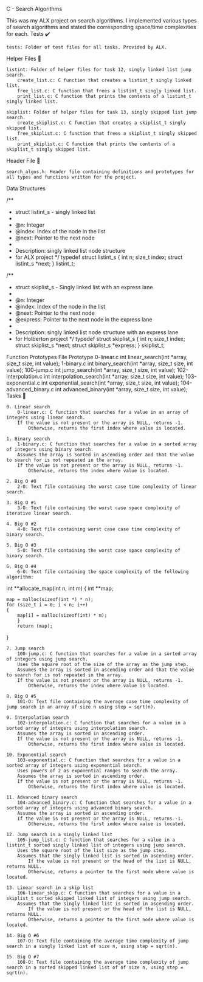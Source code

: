 C - Search Algorithms

This was my ALX project on search algorithms. I implemented various types of search algorithms and stated the corresponding space/time complexities for each.
Tests ✔️

    tests: Folder of test files for all tasks. Provided by ALX.

Helper Files 🙌

    listint: Folder of helper files for task 12, singly linked list jump search.
        create_list.c: C function that creates a listint_t singly linked list.
        free_list.c: C function that frees a listint_t singly linked list.
        print_list.c: C function that prints the contents of a listint_t singly linked list.

    skiplist: Folder of helper files for task 13, singly skipped list jump search.
        create_skiplist.c: C function that creates a skiplist_t singly skipped list.
        free_skiplist.c: C function that frees a skiplist_t singly skipped list.
        print_skiplist.c: C function that prints the contents of a skiplist_t singly skipped list.

Header File 📁

    search_algos.h: Header file containing definitions and prototypes for all types and functions written for the project.

Data Structures

/**
 * struct listint_s - singly linked list
 *
 * @n: Integer
 * @index: Index of the node in the list
 * @next: Pointer to the next node
 *
 * Description: singly linked list node structure
 * for ALX project
 */
typedef struct listint_s
{
    int n;
    size_t index;
    struct listint_s *next;
} listint_t;

/**
 * struct skiplist_s - Singly linked list with an express lane
 *
 * @n: Integer
 * @index: Index of the node in the list
 * @next: Pointer to the next node
 * @express: Pointer to the next node in the express lane
 *
 * Description: singly linked list node structure with an express lane
 * for Holberton project
 */
typedef struct skiplist_s
{
    int n;
    size_t index;
    struct skiplist_s *next;
    struct skiplist_s *express;
} skiplist_t;

Function Prototypes
File 	Prototype
0-linear.c 	int linear_search(int *array, size_t size, int value);
1-binary.c 	int binary_search(int *array, size_t size, int value);
100-jump.c 	int jump_search(int *array, size_t size, int value);
102-interpolation.c 	int interpolation_search(int *array, size_t size, int value);
103-exponential.c 	int exponential_search(int *array, size_t size, int value);
104-advanced_binary.c 	int advanced_binary(int *array, size_t size, int value);
Tasks 📃

    0. Linear search
        0-linear.c: C function that searches for a value in an array of integers using linear search.
        If the value is not present or the array is NULL, returns -1.
            Otherwise, returns the first index where value is located.

    1. Binary search
        1-binary.c: C function that searches for a value in a sorted array of integers using binary search.
        Assumes the array is sorted in ascending order and that the value to search for is not repeated in the array.
        If the value is not present or the array is NULL, returns -1.
            Otherwise, returns the index where value is located.

    2. Big O #0
        2-O: Text file containing the worst case time complexity of linear search.

    3. Big O #1
        3-O: Text file containing the worst case space complexity of iterative linear search.

    4. Big O #2
        4-O: Text file containing worst case case time complexity of binary search.

    5. Big O #3
        5-O: Text file containing the worst case space complexity of binary search.

    6. Big O #4
        6-O: Text file containing the space complexity of the following algorithm:

int **allocate_map(int n, int m)
{
    int **map;

    map = malloc(sizeof(int *) * n);
    for (size_t i = 0; i < n; i++)
    {
        map[i] = malloc(sizeof(int) * m);
		}
		return (map);
}

    7. Jump search
        100-jump.c: C function that searches for a value in a sorted array of integers using jump search.
        Uses the square root of the size of the array as the jump step.
        Assumes the array is sorted in ascending order and that the value to search for is not repeated in the array.
        If the value is not present or the array is NULL, returns -1.
            Otherwise, returns the index where value is located.

    8. Big O #5
        101-O: Text file containing the average case time complexity of jump search in an array of size n using step = sqrt(n).

    9. Interpolation search
        102-interpolation.c: C function that searches for a value in a sorted array of integers using interpolation search.
        Assumes the array is sorted in ascending order.
        If the value is not present or the array is NULL, returns -1.
            Otherwise, returns the first index where value is located.

    10. Exponential search
        103-exponential.c: C function that searches for a value in a sorted array of integers using exponential search.
        Uses powers of 2 as exponential ranges to search the array.
        Assumes the array is sorted in ascending order.
        If the value is not present or the array is NULL, returns -1.
            Otherwise, returns the first index where value is located.

    11. Advanced binary search
        104-advanced_binary.c: C function that searches for a value in a sorted array of integers using advanced binary search.
        Assumes the array is sorted in ascending order.
        If the value is not present or the array is NULL, returns -1.
            Otherwise, returns the first index where value is located.

    12. Jump search in a singly linked list
        105-jump_list.c: C function that searches for a value in a listint_t sorted singly linked list of integers using jump search.
        Uses the square root of the list size as the jump step.
        Assumes that the singly linked list is sorted in ascending order.
            If the value is not present or the head of the list is NULL, returns NULL.
            Otherwise, returns a pointer to the first node where value is located.

    13. Linear search in a skip list
        106-linear_skip.c: C function that searches for a value in a skiplist_t sorted skipped linked list of integers using jump search.
        Assumes that the singly linked list is sorted in ascending order.
            If the value is not present or the head of the list is NULL, returns NULL.
            Otherwise, returns a pointer to the first node where value is located.

    14. Big O #6
        107-O: Text file containing the average time complexity of jump search in a singly linked list of size n, using step = sqrt(n).

    15. Big O #7
        108-O: Text file containing the average time complexity of jump search in a sorted skipped linked list of of size n, using step = sqrt(n).

